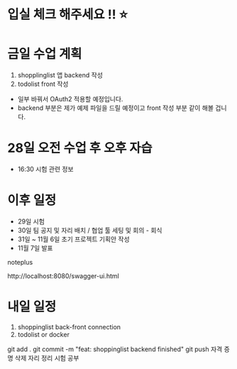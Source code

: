 # 입실 체크 해주세요 !! ⭐

# 금일 수업 계획
1. shopplinglist 앱 backend 작성
2. todolist front 작성
  - 일부 바꿔서 OAuth2 적용할 예정입니다.
  - backend 부분은 제가 예제 파일을 드릴 예정이고 front 작성 부분 같이 해볼 겁니다.

# 28일 오전 수업 후 오후 자습
  - 16:30 시험 관련 정보
# 이후 일정
  - 29일 시험
  - 30일 팀 공지 및 자리 배치 / 협업 툴 세팅 및 회의 - 회식
  - 31일 ~ 11월 6일 초기 프로젝트 기획안 작성
  - 11월 7일 발표

  noteplus

http://localhost:8080/swagger-ui.html

# 내일 일정
1. shoppinglist back-front connection
2. todolist or docker

git add .
git commit -m "feat: shoppinglist backend finished"
git push
자격 증명 삭제
자리 정리
시험 공부
